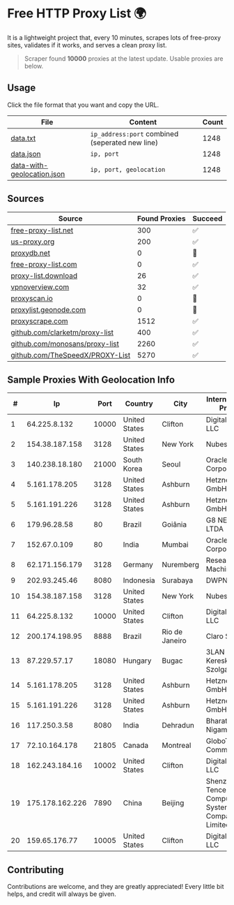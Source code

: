 
# Free HTTP Proxy List 🌍

It is a lightweight project that, every 10 minutes, scrapes lots of free-proxy sites, validates if it works, and serves a clean proxy list.


> Scraper found **10000** proxies at the latest update. Usable proxies are below.

## Usage

Click the file format that you want and copy the URL.


|File|Content|Count|
|----|-------|-----|
|[data.txt](https://raw.githubusercontent.com/themiralay/Proxy-List-World/master/data.txt)|`ip_address:port` combined (seperated new line)|1248|
|[data.json](https://raw.githubusercontent.com/themiralay/Proxy-List-World/master/data.json)|`ip, port`|1248|
|[data-with-geolocation.json](https://raw.githubusercontent.com/themiralay/Proxy-List-World/master/data-with-geolocation.json)|`ip, port, geolocation`|1248|

## Sources

|Source|Found Proxies|Succeed|
|------|-------------|-------|
|[free-proxy-list.net](https://free-proxy-list.net)|300|✅|
|[us-proxy.org](https://www.us-proxy.org)|200|✅|
|[proxydb.net](http://proxydb.net)|0|🚫|
|[free-proxy-list.com](https://free-proxy-list.com/?page=&port=&type%5B%5D=http&type%5B%5D=https&up_time=0&search=Search)|0|✅|
|[proxy-list.download](https://www.proxy-list.download/HTTP)|26|✅|
|[vpnoverview.com](https://vpnoverview.com/privacy/anonymous-browsing/free-proxy-servers)|32|✅|
|[proxyscan.io](https://www.proxyscan.io)|0|🚫|
|[proxylist.geonode.com](https://proxylist.geonode.com/api/proxy-list?limit=300&page=1&sort_by=lastChecked&sort_type=desc&protocols=http,https)|0|🚫|
|[proxyscrape.com](https://api.proxyscrape.com/v2/?request=displayproxies&protocol=http&timeout=10000&country=all&ssl=all&anonymity=all)|1512|✅|
|[github.com/clarketm/proxy-list](https://raw.githubusercontent.com/clarketm/proxy-list/master/proxy-list-raw.txt)|400|✅|
|[github.com/monosans/proxy-list](https://raw.githubusercontent.com/monosans/proxy-list/main/proxies/http.txt)|2260|✅|
|[github.com/TheSpeedX/PROXY-List](https://raw.githubusercontent.com/TheSpeedX/PROXY-List/master/http.txt)|5270|✅|


## Sample Proxies With Geolocation Info

|#|Ip|Port|Country|City|Internet Service Provider|
|-|--|----|-------|----|-------------------------|
|1|64.225.8.132|10000|United States|Clifton|DigitalOcean, LLC|
|2|154.38.187.158|3128|United States|New York|Nubes, LLC|
|3|140.238.18.180|21000|South Korea|Seoul|Oracle Corporation|
|4|5.161.178.205|3128|United States|Ashburn|Hetzner Online GmbH|
|5|5.161.191.226|3128|United States|Ashburn|Hetzner Online GmbH|
|6|179.96.28.58|80|Brazil|Goiânia|G8 NETWORKS LTDA|
|7|152.67.0.109|80|India|Mumbai|Oracle Corporation|
|8|62.171.156.179|3128|Germany|Nuremberg|Research Machines|
|9|202.93.245.46|8080|Indonesia|Surabaya|DWPNAP|
|10|154.38.187.158|3128|United States|New York|Nubes, LLC|
|11|64.225.8.132|10000|United States|Clifton|DigitalOcean, LLC|
|12|200.174.198.95|8888|Brazil|Rio de Janeiro|Claro S.A|
|13|87.229.57.17|18080|Hungary|Bugac|3LAN Kereskedelmi es Szolgaltato Kft.|
|14|5.161.178.205|3128|United States|Ashburn|Hetzner Online GmbH|
|15|5.161.191.226|3128|United States|Ashburn|Hetzner Online GmbH|
|16|117.250.3.58|8080|India|Dehradun|Bharat Sanchar Nigam Ltd|
|17|72.10.164.178|21805|Canada|Montreal|GloboTech Communications|
|18|162.243.184.16|10002|United States|Clifton|DigitalOcean, LLC|
|19|175.178.162.226|7890|China|Beijing|Shenzhen Tencent Computer Systems Company Limited|
|20|159.65.176.77|10005|United States|Clifton|DigitalOcean, LLC|



## Contributing

Contributions are welcome, and they are greatly appreciated! Every
little bit helps, and credit will always be given.

